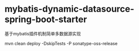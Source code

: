 # mybatis-dynamic-datasource-spring-boot-starter
基于mybatis插件机制简单多数据源实现



mvn clean deploy -DskipTests -P sonatype-oss-release